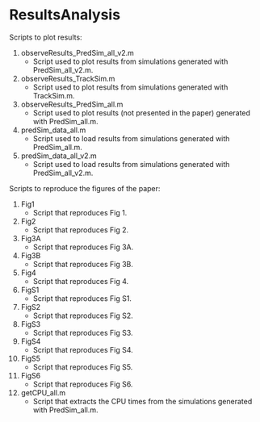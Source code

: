 ResultsAnalysis
===============

Scripts to plot results:

1. observeResults_PredSim_all_v2.m
    - Script used to plot results from simulations generated with PredSim_all_v2.m.
3. observeResults_TrackSim.m
    - Script used to plot results from simulations generated with TrackSim.m.
4. observeResults_PredSim_all.m
    - Script used to plot results (not presented in the paper) generated with PredSim_all.m.
5. predSim_data_all.m
    - Script used to load results from simulations generated with PredSim_all.m.
6. predSim_data_all_v2.m
    - Script used to load results from simulations generated with PredSim_all_v2.m.

Scripts to reproduce the figures of the paper:

1. Fig1
    - Script that reproduces Fig 1.
2. Fig2
    - Script that reproduces Fig 2.
3. Fig3A
    - Script that reproduces Fig 3A.
4. Fig3B
    - Script that reproduces Fig 3B.
5. Fig4
    - Script that reproduces Fig 4.
6. FigS1
    - Script that reproduces Fig S1.
7. FigS2
    - Script that reproduces Fig S2.
8. FigS3
    - Script that reproduces Fig S3.
9. FigS4
    - Script that reproduces Fig S4.
10. FigS5
    - Script that reproduces Fig S5.
11. FigS6
    - Script that reproduces Fig S6.
12. getCPU_all.m
    - Script that extracts the CPU times from the simulations generated with PredSim_all.m.
    